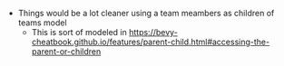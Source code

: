 * Things would be a lot cleaner using a team meambers as children of teams model
  * This is sort of modeled in https://bevy-cheatbook.github.io/features/parent-child.html#accessing-the-parent-or-children
